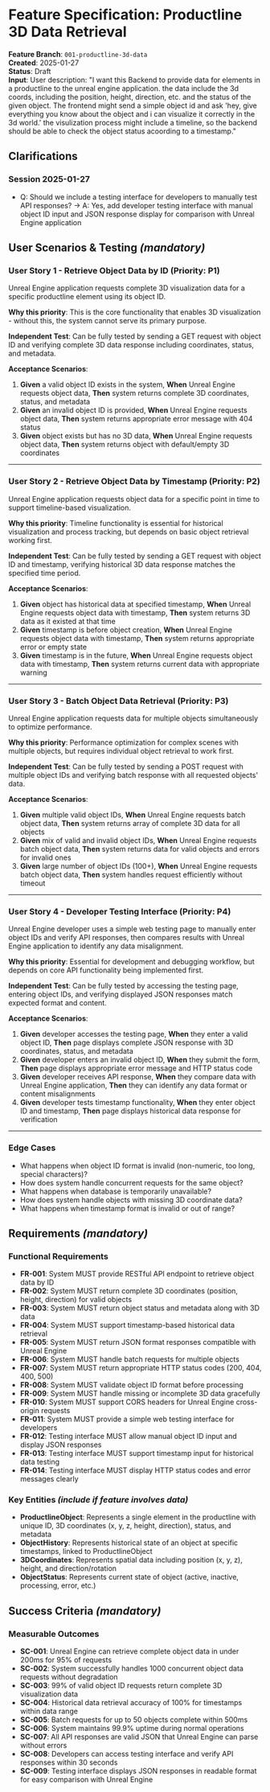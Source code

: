 # Feature Specification: Productline 3D Data Retrieval

**Feature Branch**: `001-productline-3d-data`  
**Created**: 2025-01-27  
**Status**: Draft  
**Input**: User description: "I want this Backend to provide data for elements in a productline to the unreal engine application. the data include the 3d coords, including the position, height, direction, etc. and the status of the given object. The frontend might send a simple object id and ask 'hey, give everything you know about the object and i can visualize it correctly in the 3d world.' the visulization process might include a timeline, so the backend should be able to check the object status acoording to a timestamp."

## Clarifications

### Session 2025-01-27

- Q: Should we include a testing interface for developers to manually test API responses? → A: Yes, add developer testing interface with manual object ID input and JSON response display for comparison with Unreal Engine application

## User Scenarios & Testing *(mandatory)*

### User Story 1 - Retrieve Object Data by ID (Priority: P1)

Unreal Engine application requests complete 3D visualization data for a specific productline element using its object ID.

**Why this priority**: This is the core functionality that enables 3D visualization - without this, the system cannot serve its primary purpose.

**Independent Test**: Can be fully tested by sending a GET request with object ID and verifying complete 3D data response including coordinates, status, and metadata.

**Acceptance Scenarios**:

1. **Given** a valid object ID exists in the system, **When** Unreal Engine requests object data, **Then** system returns complete 3D coordinates, status, and metadata
2. **Given** an invalid object ID is provided, **When** Unreal Engine requests object data, **Then** system returns appropriate error message with 404 status
3. **Given** object exists but has no 3D data, **When** Unreal Engine requests object data, **Then** system returns object with default/empty 3D coordinates

---

### User Story 2 - Retrieve Object Data by Timestamp (Priority: P2)

Unreal Engine application requests object data for a specific point in time to support timeline-based visualization.

**Why this priority**: Timeline functionality is essential for historical visualization and process tracking, but depends on basic object retrieval working first.

**Independent Test**: Can be fully tested by sending a GET request with object ID and timestamp, verifying historical 3D data response matches the specified time period.

**Acceptance Scenarios**:

1. **Given** object has historical data at specified timestamp, **When** Unreal Engine requests object data with timestamp, **Then** system returns 3D data as it existed at that time
2. **Given** timestamp is before object creation, **When** Unreal Engine requests object data with timestamp, **Then** system returns appropriate error or empty state
3. **Given** timestamp is in the future, **When** Unreal Engine requests object data with timestamp, **Then** system returns current data with appropriate warning

---

### User Story 3 - Batch Object Data Retrieval (Priority: P3)

Unreal Engine application requests data for multiple objects simultaneously to optimize performance.

**Why this priority**: Performance optimization for complex scenes with multiple objects, but requires individual object retrieval to work first.

**Independent Test**: Can be fully tested by sending a POST request with multiple object IDs and verifying batch response with all requested objects' data.

**Acceptance Scenarios**:

1. **Given** multiple valid object IDs, **When** Unreal Engine requests batch object data, **Then** system returns array of complete 3D data for all objects
2. **Given** mix of valid and invalid object IDs, **When** Unreal Engine requests batch object data, **Then** system returns data for valid objects and errors for invalid ones
3. **Given** large number of object IDs (100+), **When** Unreal Engine requests batch object data, **Then** system handles request efficiently without timeout

---

### User Story 4 - Developer Testing Interface (Priority: P4)

Unreal Engine developer uses a simple web testing page to manually enter object IDs and verify API responses, then compares results with Unreal Engine application to identify any data misalignment.

**Why this priority**: Essential for development and debugging workflow, but depends on core API functionality being implemented first.

**Independent Test**: Can be fully tested by accessing the testing page, entering object IDs, and verifying displayed JSON responses match expected format and content.

**Acceptance Scenarios**:

1. **Given** developer accesses the testing page, **When** they enter a valid object ID, **Then** page displays complete JSON response with 3D coordinates, status, and metadata
2. **Given** developer enters an invalid object ID, **When** they submit the form, **Then** page displays appropriate error message and HTTP status code
3. **Given** developer receives API response, **When** they compare data with Unreal Engine application, **Then** they can identify any data format or content misalignments
4. **Given** developer tests timestamp functionality, **When** they enter object ID and timestamp, **Then** page displays historical data response for verification

---

### Edge Cases

- What happens when object ID format is invalid (non-numeric, too long, special characters)?
- How does system handle concurrent requests for the same object?
- What happens when database is temporarily unavailable?
- How does system handle objects with missing 3D coordinate data?
- What happens when timestamp format is invalid or out of range?

## Requirements *(mandatory)*

### Functional Requirements

- **FR-001**: System MUST provide RESTful API endpoint to retrieve object data by ID
- **FR-002**: System MUST return complete 3D coordinates (position, height, direction) for valid objects  
- **FR-003**: System MUST return object status and metadata along with 3D data
- **FR-004**: System MUST support timestamp-based historical data retrieval
- **FR-005**: System MUST return JSON format responses compatible with Unreal Engine
- **FR-006**: System MUST handle batch requests for multiple objects
- **FR-007**: System MUST return appropriate HTTP status codes (200, 404, 400, 500)
- **FR-008**: System MUST validate object ID format before processing
- **FR-009**: System MUST handle missing or incomplete 3D data gracefully
- **FR-010**: System MUST support CORS headers for Unreal Engine cross-origin requests
- **FR-011**: System MUST provide a simple web testing interface for developers
- **FR-012**: Testing interface MUST allow manual object ID input and display JSON responses
- **FR-013**: Testing interface MUST support timestamp input for historical data testing
- **FR-014**: Testing interface MUST display HTTP status codes and error messages clearly

### Key Entities *(include if feature involves data)*

- **ProductlineObject**: Represents a single element in the productline with unique ID, 3D coordinates (x, y, z, height, direction), status, and metadata
- **ObjectHistory**: Represents historical state of an object at specific timestamps, linked to ProductlineObject
- **3DCoordinates**: Represents spatial data including position (x, y, z), height, and direction/rotation
- **ObjectStatus**: Represents current state of object (active, inactive, processing, error, etc.)

## Success Criteria *(mandatory)*

### Measurable Outcomes

- **SC-001**: Unreal Engine can retrieve complete object data in under 200ms for 95% of requests
- **SC-002**: System successfully handles 1000 concurrent object data requests without degradation
- **SC-003**: 99% of valid object ID requests return complete 3D visualization data
- **SC-004**: Historical data retrieval accuracy of 100% for timestamps within data range
- **SC-005**: Batch requests for up to 50 objects complete within 500ms
- **SC-006**: System maintains 99.9% uptime during normal operations
- **SC-007**: All API responses are valid JSON that Unreal Engine can parse without errors
- **SC-008**: Developers can access testing interface and verify API responses within 30 seconds
- **SC-009**: Testing interface displays JSON responses in readable format for easy comparison with Unreal Engine